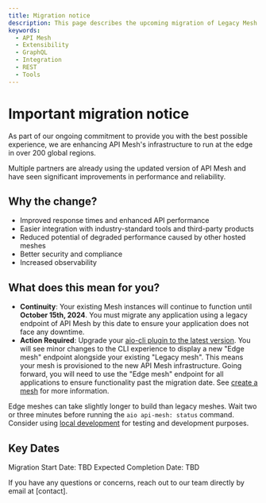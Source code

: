 ```yaml
---
title: Migration notice
description: This page describes the upcoming migration of Legacy Mesh endpoints in favor of Edge Mesh endpoints.
keywords:
  - API Mesh
  - Extensibility
  - GraphQL
  - Integration
  - REST
  - Tools
---
```


# Important migration notice

As part of our ongoing commitment to provide you with the best possible experience, we are enhancing API Mesh's infrastructure to run at the edge in over 200 global regions.

Multiple partners are already using the updated version of API Mesh and have seen significant improvements in performance and reliability.

## Why the change?

- Improved response times and enhanced API performance
- Easier integration with industry-standard tools and third-party products
- Reduced potential of degraded performance caused by other hosted meshes
- Better security and compliance
- Increased observability

## What does this mean for you?

- **Continuity**: Your existing Mesh instances will continue to function until **October 15th, 2024**. You must migrate any application using a legacy endpoint of API Mesh by this date to ensure your application does not face any downtime.
- **Action Required**: Upgrade your [aio-cli plugin to the latest version](./upgrade.md#upgrade-versions). You will see minor changes to the CLI experience to display a new "Edge mesh" endpoint alongside your existing "Legacy mesh". This means your mesh is provisioned to the new API Mesh infrastructure. Going forward, you will need to use the "Edge mesh" endpoint for all applications to ensure functionality past the migration date. See [create a mesh](../basic/create-mesh.md#access-your-mesh-urls) for more information.

<InlineAlert variant="info" slots="text"/>

Edge meshes can take slightly longer to build than legacy meshes. Wait two or three minutes before running the `aio api-mesh: status` command. Consider using [local development](../advanced/developer-tools.md#local-development-files) for testing and development purposes.

## Key Dates
<!-- need to add date and contact info -->

Migration Start Date: TBD
Expected Completion Date: TBD

If you have any questions or concerns, reach out to our team directly by email at [contact].
